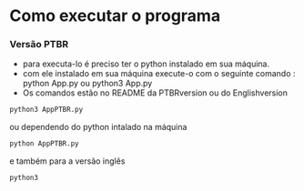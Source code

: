 # Como executar o programa
### Versão PTBR
- para executa-lo é preciso ter o python instalado em sua máquina.
- com ele instalado em sua máquina execute-o com o seguinte comando : python App.py  ou  python3 App.py
- Os comandos estão no README da PTBRversion ou do Englishversion
```bash
python3 AppPTBR.py
```
  ou dependendo do python intalado na máquina

```bash
python AppPTBR.py
```
  e também para a versão inglês

```bash
python3
